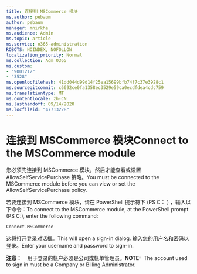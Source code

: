 ```yaml
---
title: 连接到 MSCommerce 模块
ms.author: pebaum
author: pebaum
manager: mnirkhe
ms.audience: Admin
ms.topic: article
ms.service: o365-administration
ROBOTS: NOINDEX, NOFOLLOW
localization_priority: Normal
ms.collection: Adm_O365
ms.custom:
- "9001212"
- "3528"
ms.openlocfilehash: 41dd044d99d14f25ea15699bfb74f7c37e3928c1
ms.sourcegitcommit: c6692ce0fa1358ec3529e59ca0ecdfdea4cdc759
ms.translationtype: MT
ms.contentlocale: zh-CN
ms.lasthandoff: 09/14/2020
ms.locfileid: "47713228"
---
```

# <a name="connect-to-the-mscommerce-module"></a><span data-ttu-id="273e8-102">连接到 MSCommerce 模块</span><span class="sxs-lookup"><span data-stu-id="273e8-102">Connect to the MSCommerce module</span></span>

<span data-ttu-id="273e8-103">您必须先连接到 MSCommerce 模块，然后才能查看或设置 AllowSelfServicePurchase 策略。</span><span class="sxs-lookup"><span data-stu-id="273e8-103">You must be connected to the MSCommerce module before you can view or set the AllowSelfServicePurchase policy.</span></span>  

<span data-ttu-id="273e8-104">若要连接到 MSCommerce 模块，请在 PowerShell 提示符下 (PS C： \) ，输入以下命令：</span><span class="sxs-lookup"><span data-stu-id="273e8-104">To connect to the MSCommerce module, at the PowerShell prompt (PS C:\), enter the following command:</span></span>

`Connect-MSCommerce`

<span data-ttu-id="273e8-105">这将打开登录对话框。</span><span class="sxs-lookup"><span data-stu-id="273e8-105">This will open a sign-in dialog.</span></span> <span data-ttu-id="273e8-106">输入您的用户名和密码以登录。</span><span class="sxs-lookup"><span data-stu-id="273e8-106">Enter your username and password to sign-in.</span></span>

<span data-ttu-id="273e8-107">**注意：** &nbsp; &nbsp;用于登录的帐户必须是公司或帐单管理员。</span><span class="sxs-lookup"><span data-stu-id="273e8-107">**NOTE:**&nbsp;&nbsp;The account used to sign in must be a Company or Billing Administrator.</span></span>
